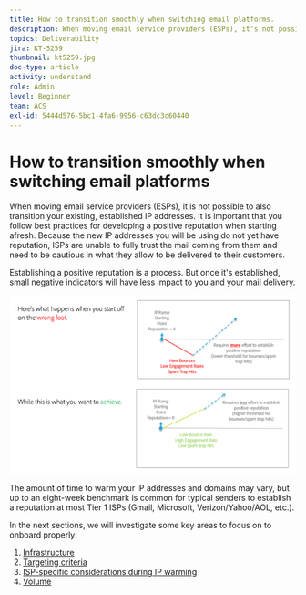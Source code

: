 ```yaml
---
title: How to transition smoothly when switching email platforms.
description: When moving email service providers (ESPs), it's not possible to also transition your existing, established IP addresses. It is important that you follow best practices for developing a positive reputation when starting afresh. 
topics: Deliverability
jira: KT-5259
thumbnail: kt5259.jpg
doc-type: article
activity: understand
role: Admin
level: Beginner
team: ACS
exl-id: 5444d576-5bc1-4fa6-9956-c63dc3c60440
---
```

# How to transition smoothly when switching email platforms

When moving email service providers (ESPs), it is not possible to also transition your existing, established IP addresses. It is important that you follow best practices for developing a positive reputation when starting afresh. Because the new IP addresses you will be using do not yet have reputation, ISPs are unable to fully trust the mail coming from them and need to be cautious in what they allow to be delivered to their customers.

Establishing a positive reputation is a process. But once it's established, small negative indicators will have less impact to you and your mail delivery.

![Transition process](../assets/transition-process.png)

The amount of time to warm your IP addresses and domains may vary, but up to an eight-week benchmark is common for typical senders to establish a reputation at most Tier 1 ISPs (Gmail, Microsoft, Verizon/Yahoo/AOL, etc.).

In the next sections, we will investigate some key areas to focus on to onboard properly:

1. [Infrastructure](/help/transition-process/infrastructure.md)
2. [Targeting criteria](/help/transition-process/targeting-criteria.md)
3. [ISP-specific considerations during IP warming](/help/transition-process/isp-specific-considerations-during-ip-warming.md)
4. [Volume](/help/transition-process/volume.md)
